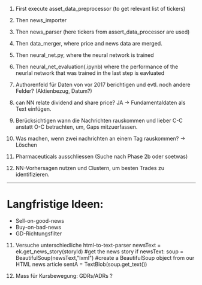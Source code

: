 1. First execute asset_data_preprocessor (to get relevant list of tickers)
2. Then news_importer
3. Then news_parser (here tickers from assert_data_processor are used)
4. Then data_merger, where price and news data are merged.
5. Then neural_net.py, where the neural network is trained
6. Then neural_net_evaluation(.ipynb) where the performance of the neurlal network that was trained in the last step is eavluated

4. Authorenfeld für Daten von vor 2017 berichtigen und evtl. noch andere Felder? (Aktienbezug, Datum?)

5. can NN relate dividend and share price? JA -> Fundamentaldaten als Text einfügen.

7. Berücksichtigen wann die Nachrichten rauskommen und lieber C-C anstatt O-C betrachten, um, Gaps mitzuerfassen.

8. Was machen, wenn zwei nachrichten an einem Tag rauskommen? -> Löschen

9. Pharmaceuticals ausschliessen (Suche nach Phase 2b oder soetwas)

10. NN-Vorhersagen nutzen und Clustern, um besten Trades zu identifizieren.

------------------

# Langfristige Ideen:
- Sell-on-good-news
- Buy-on-bad-news
- GD-Richtungsfilter

11. Versuche unterschiedliche html-to-text-parser
newsText = ek.get_news_story(storyId) #get the news story
if newsText:
    soup = BeautifulSoup(newsText,"lxml") #create a BeautifulSoup object from our HTML news article
    sentA = TextBlob(soup.get_text())

12. Mass für Kursbewegung: GDRs/ADRs ?
